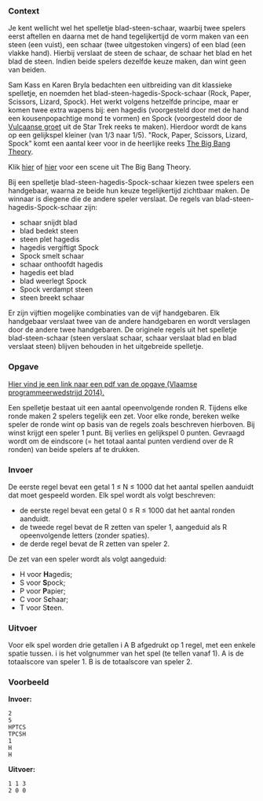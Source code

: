 ### Context

Je kent wellicht wel het spelletje blad-steen-schaar, waarbij twee spelers eerst aftellen en daarna met de hand tegelijkertijd de vorm maken van een steen (een vuist), een schaar (twee uitgestoken vingers) of een blad (een vlakke hand). Hierbij verslaat de steen de schaar, de schaar het blad en het blad de steen. Indien beide spelers dezelfde keuze maken, dan wint geen van beiden.

Sam Kass en Karen Bryla bedachten een uitbreiding van dit klassieke spelletje, en noemden het blad-steen-hagedis-Spock-schaar (Rock, Paper, Scissors, Lizard, Spock). Het werkt volgens hetzelfde principe, maar er komen twee extra wapens bij: een hagedis (voorgesteld door met de hand een kousenpopachtige mond te vormen) en Spock (voorgesteld door de [Vulcaanse groet](http://nl.wikipedia.org/wiki/Vulcaanse_groet) uit de Star Trek reeks te maken). Hierdoor wordt de kans op een gelijkspel kleiner (van 1/3 naar 1/5). "Rock, Paper, Scissors, Lizard, Spock" komt een aantal keer voor in de heerlijke reeks [The Big Bang Theory](http://nl.wikipedia.org/wiki/The_Big_Bang_Theory_%28televisieserie%29).

Klik [hier](https://www.youtube.com/watch?v=iSHPVCBsnLw) of [hier](https://www.youtube.com/watch?v=x5Q6-wMx-K8) voor een scene uit The Big Bang Theory.

Bij een spelletje blad-steen-hagedis-Spock-schaar kiezen twee spelers een handgebaar, waarna ze beide hun keuze tegelijkertijd zichtbaar maken. De winnaar is diegene die de andere speler verslaat. De regels van blad-steen-hagedis-Spock-schaar zijn:

* schaar snijdt blad
* blad bedekt steen
* steen plet hagedis
* hagedis vergiftigt Spock
* Spock smelt schaar
* schaar onthoofdt hagedis
* hagedis eet blad
* blad weerlegt Spock
* Spock verdampt steen
* steen breekt schaar

Er zijn vijftien mogelijke combinaties van de vijf handgebaren. Elk handgebaar verslaat twee van de andere handgebaren en wordt verslagen door de andere twee handgebaren. De originele regels uit het spelletje blad-steen-schaar (steen verslaat schaar, schaar verslaat blad en blad verslaat steen) blijven behouden in het uitgebreide spelletje.

### Opgave

[Hier vind je een link naar een pdf van de opgave (Vlaamse  programmeerwedstrijd 2014).](https://github.com/vlaamseprogrammeerwedstrijd/opgaves/blob/master/2014/cat1/spock/spock.pdf)

Een spelletje bestaat uit een aantal opeenvolgende ronden R. Tijdens elke ronde maken 2 spelers tegelijk een zet. Voor elke ronde, bereken welke speler de ronde wint op basis van de regels zoals beschreven hierboven. Bij winst krijgt een speler 1 punt. Bij verlies en gelijkspel 0 punten. Gevraagd wordt om de eindscore (= het totaal aantal punten verdiend over de R ronden) van beide spelers af te drukken.

### Invoer

De eerste regel bevat een getal 1 ≤ N ≤ 1000 dat het aantal spellen aanduidt dat moet gespeeld worden. Elk spel wordt als volgt beschreven:
* de eerste regel bevat een getal 0 ≤ R ≤ 1000 dat het aantal ronden aanduidt.
* de tweede regel bevat de R zetten van speler 1, aangeduid als R opeenvolgende letters (zonder spaties).
* de derde regel bevat de R zetten van speler 2.

De zet van een speler wordt als volgt aangeduid:
* H voor **H**agedis;
* S voor **S**pock;
* P voor **P**apier;
* C voor S**c**haar;
* T voor S**t**een.

### Uitvoer
Voor elk spel worden drie getallen i A B afgedrukt op 1 regel, met een enkele spatie tussen. i is het volgnummer van het spel (te tellen vanaf 1). A is de totaalscore van speler 1. B is de totaalscore van speler 2.

### Voorbeeld
**Invoer:**

    2
    5
    HPTCS
    TPCSH
    1
    H
    H    

**Uitvoer:**

    1 1 3
    2 0 0
